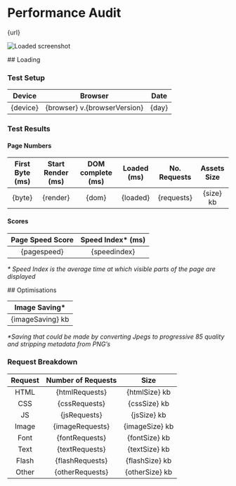# Performance Audit

{url}

![Loaded screenshot]( {screenshot} )


## Loading

### Test Setup
|Device | Browser | Date
|:------:|:-------:|:-----:|
|{device} | {browser} v.{browserVersion} | {day}

### Test Results

#### Page Numbers
|First Byte (ms) | Start Render (ms) | DOM complete (ms) | Loaded (ms) | No. Requests | Assets Size |
|:------:|:------:|:------:|:------:|:------:|:------:|
|{byte} | {render} | {dom} | {loaded} | {requests} | {size} kb |


#### Scores

| Page Speed Score | Speed Index* (ms) |
|:------:|:------:|
| {pagespeed} | {speedindex} |

_* Speed Index is the average time at which visible parts of the page are displayed_


## Optimisations

| Image Saving* |
|:------:|
| {imageSaving} kb |

_*Saving that could be made by converting Jpegs to progressive 85 quality and stripping metadata from PNG’s_

### Request Breakdown
| Request | Number of Requests | Size |
|:------:|:------:|:------:|
| HTML | {htmlRequests} | {htmlSize} kb |
| CSS | {cssRequests} | {cssSize} kb |
| JS | {jsRequests} | {jsSize} kb |
| Image | {imageRequests} | {imageSize} kb |
| Font | {fontRequests} | {fontSize} kb |
| Text | {textRequests} | {textSize} kb |
| Flash | {flashRequests} | {flashSize} kb |
| Other | {otherRequests} | {otherSize} kb |
